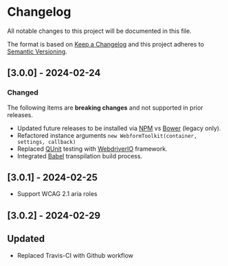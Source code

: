 # Changelog

All notable changes to this project will be documented in this file.

The format is based on [Keep a Changelog](https://keepachangelog.com/en/1.0.0) and this project adheres to [Semantic Versioning](https://semver.org/spec/v2.0.0.html).

## [3.0.0] - 2024-02-24

### Changed

The following items are **breaking changes** and not supported in prior releases.

- Updated future releases to be installed via [NPM](https://npmjs.com) vs [Bower](https://bower.io) (legacy only).
- Refactored instance arguments `new WebformToolkit(container, settings, callback)`
- Replaced [QUnit](https://qunitjs.com) testing with [WebdriverIO](https://webdriver.io) framework.
- Integrated [Babel](https://babeljs.io) transpilation build process.

## [3.0.1] - 2024-02-25

- Support WCAG 2.1 aria roles

## [3.0.2] - 2024-02-29

## Updated

- Replaced Travis-CI with Github workflow
